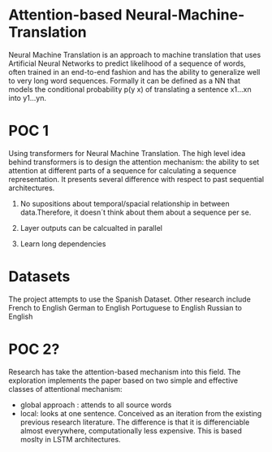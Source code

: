 # Attention-based Neural-Machine-Translation

Neural Machine Translation is an approach to machine translation that uses Artificial
Neural Networks to predict likelihood of a sequence of words, often trained in an 
end-to-end fashion and has the ability to generalize well to very long word sequences.
Formally it can be defined as a NN that models the conditional probability p(y x) of
translating a sentence x1...xn into y1...yn.

# POC 1
Using transformers for Neural Machine Translation.
The high level idea behind transformers is to design the attention mechanism: the ability
to set attention at different parts of a sequence for calculating a sequence representation.
It presents several difference with respect to past sequential architectures.
 
 1. No supositions about temporal/spacial relationship in between data.Therefore, it
 doesn´t think about them about a sequence per se. 
 
 2. Layer outputs can be calcualted in parallel
 
 3. Learn long dependencies 



# Datasets

The project attempts to use the Spanish Dataset.
Other research include
French to English
German to English
Portuguese to English 
Russian to English

# POC 2?

Research has take the attention-based mechanism into this field. The exploration implements
the paper based on two simple and effective classes of attentional mechanism:

* global approach : attends to all source words
* local: looks at one sentence. Conceived as an iteration from the existing previous
research literature. The difference is that it is differenciable almost everywhere, computationally
less expensive. This is based moslty in LSTM architectures.
